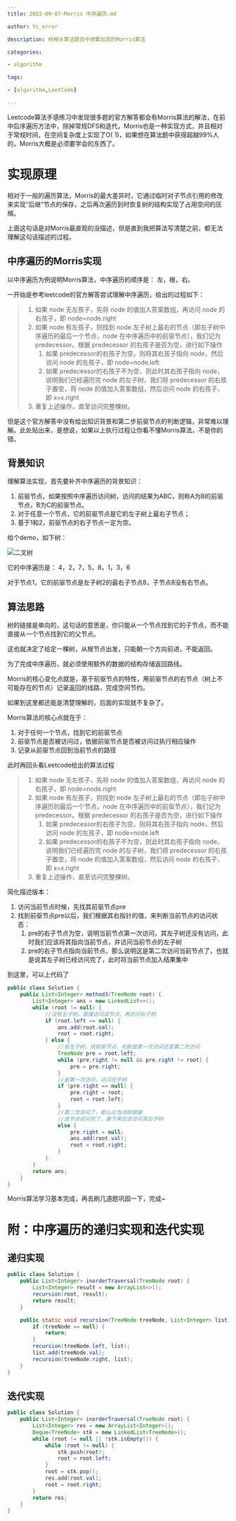 ```yaml
---
title: 2022-09-07-Morris 中序遍历.md

author: Vi_error

description: 树相关算法题目中频繁出现的Morris算法

categories:

- algorithm

tags:

- [algorithm,LeetCode]

---
```


Leetcode算法手感练习中发现很多题的官方解答都会有Morris算法的解法，在前中后序遍历方法中，除掉常规DFS和迭代，Morris也是一种实现方式，并且相对于常规时间，在空间复杂度上实现了O(
1)，如果想在算法题中获得超越99%人的，Morris大概是必须要学会的东西了。

# 实现原理

相对于一般的遍历算法，Morris的最大差异时，它通过临时对子节点引用的修改来实现“后继”节点的保存，之后再次遍历到时恢复树的结构实现了占用空间的压缩。

上面这句话是对Morris最直观的没描述，但是直到我把算法写清楚之前，都无法理解这句话描述的过程。

## 中序遍历的Morris实现

以中序遍历为例说明Morris算法，中序遍历的顺序是： 左，根，右。

一开始是参考leetcode的官方解答尝试理解中序遍历，给出的过程如下：



> 1. 如果 node 无左孩子，先将 node 的值加入答案数组，再访问 node 的右孩子，即 node=node.right
> 2. 如果 node 有左孩子，则找到 node 左子树上最右的节点（即左子树中序遍历的最后一个节点，node 在中序遍历中的前驱节点），我们记为 predecessor。根据 predecessor
>    的右孩子是否为空，进行如下操作
>     1. 如果 predecessor的右孩子为空，则将其右孩子指向 node，然后访问 node 的左孩子，即 node=node.left
>     2. 如果 predecessor的右孩子不为空，则此时其右孩子指向 node，说明我们已经遍历完 node 的左子树，我们将 predecessor 的右孩子置空，将 node
>        的值加入答案数组，然后访问 node 的右孩子，即 x=x.right
> 3. 重复上述操作，直至访问完整棵树。

但是这个官方解答中没有给出知识背景和第二步前驱节点的判断逻辑，非常难以理解。此处贴出来，是想说，如果以上执行过程让你看不懂Morris算法，不是你的错。

## 背景知识

理解算法实现，首先要补齐中序遍历的背景知识：
1. 前驱节点，如果按照中序遍历访问树，访问的结果为ABC，则称A为B的前驱节点，B为C的前驱节点。
2. 对于任意一个节点，它的前驱节点是它的左子树上最右子节点；
3. 基于1和2，前驱节点的右子节点一定为空。

给个demo，如下树：

![二叉树](../posts_image/0907img01.png)

它的中序遍历是： 4，2，7，5，8，1，3，6

对于节点1，它的前驱节点是左子树2的最右子节点8，子节点8没有右节点。

## 算法思路

树的链接是单向的，这句话的意思是，你只能从一个节点找到它的子节点，而不能直接从一个节点找到它的父节点。

这也就决定了给定一棵树，从根节点出发，只能朝一个方向前进，不能返回。

为了完成中序遍历，就必须使用额外的数据的结构存储返回路线。

Morris的核心变化点就是，基于前驱节点的特性，用前驱节点的右节点（树上不可能存在的节点）记录返回的线路，完成空间节约。

如果到这里都还能是清楚理解的，后面的实现就不复杂了。

Morris算法的核心点就在于：

1. 对于任何一个节点，找到它的前驱节点
2. 前驱节点是否被访问过，依据前驱节点是否被访问过执行相应操作
3. 记录从前驱节点回到当前节点的路径

此时再回头看Leetcode给出的算法过程

> 1. 如果 node 无左孩子，先将 node 的值加入答案数组，再访问 node 的右孩子，即 node=node.right
> 2. 如果 node 有左孩子，则找到 node 左子树上最右的节点（即左子树中序遍历的最后一个节点，node 在中序遍历中的前驱节点），我们记为 predecessor。根据 predecessor
>    的右孩子是否为空，进行如下操作
>     1. 如果 predecessor的右孩子为空，则将其右孩子指向 node，然后访问 node 的左孩子，即 node=node.left
>     2. 如果 predecessor的右孩子不为空，则此时其右孩子指向 node，说明我们已经遍历完 node 的左子树，我们将 predecessor 的右孩子置空，将 node
>        的值加入答案数组，然后访问 node 的右孩子，即 x=x.right
> 3. 重复上述操作，直至访问完整棵树。

简化描述版本：

1. 访问当前节点时候，先找其前驱节点pre
2. 找到前驱节点pre以后，我们根据其右指针的值，来判断当前节点的访问状态：
   1. pre的右子节点为空，说明当前节点第一次访问，其左子树还没有访问，此时我们应该将其指向当前节点，并访问当前节点的左子树
   2. pre的右子节点指向当前节点，那么说明这是第二次访问当前节点了，也就是说其左子树已经访问完了，此时将当前节点加入结果集中

到这里，可以上代码了

```java
public class Solution {
    public List<Integer> method3(TreeNode root) {
        List<Integer> ans = new LinkedList<>();
        while (root != null) {
            //没有左子树，直接访问该节点，再访问右子树
            if (root.left == null) {
                ans.add(root.val);
                root = root.right;
            } else {
                //有左子树，找前驱节点，判断是第一次访问还是第二次访问
                TreeNode pre = root.left;
                while (pre.right != null && pre.right != root) {
                    pre = pre.right;
                }
                //是第一次访问，访问左子树
                if (pre.right == null) {
                    pre.right = root;
                    root = root.left;
                }
                //第二次访问了，那么应当消除链接
                //该节点访问完了，接下来应该访问其右子树
                else {
                    pre.right = null;
                    ans.add(root.val);
                    root = root.right;
                }
            }
        }
        return ans;
    }
}
```

Morris算法学习基本完成，再去刷几道题巩固一下，完成~


# 附：中序遍历的递归实现和迭代实现

## 递归实现

```java
public class Solution {
    public List<Integer> inorderTraversal(TreeNode root) {
        List<Integer> result = new ArrayList<>();
        recursion(root, result);
        return result;
    }

    public static void recursion(TreeNode treeNode, List<Integer> list) {
        if (treeNode == null) {
            return;
        }
        recursion(treeNode.left, list);
        list.add(treeNode.val);
        recursion(treeNode.right, list);
    }
}
```

## 迭代实现

```java
public class Solution {
    public List<Integer> inorderTraversal(TreeNode root) {
        List<Integer> res = new ArrayList<Integer>();
        Deque<TreeNode> stk = new LinkedList<TreeNode>();
        while (root != null || !stk.isEmpty()) {
            while (root != null) {
                stk.push(root);
                root = root.left;
            }
            root = stk.pop();
            res.add(root.val);
            root = root.right;
        }
        return res;
    }
}
```
